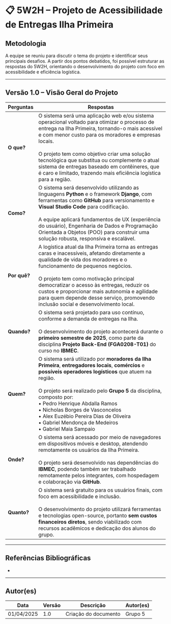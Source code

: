 # 📋 5W2H – Projeto de Acessibilidade de Entregas Ilha Primeira

## Metodologia
A equipe se reuniu para discutir o tema do projeto e identificar seus principais desafios. A partir dos pontos debatidos, foi possível estruturar as respostas do 5W2H, orientando o desenvolvimento do projeto com foco em acessibilidade e eficiência logística.

---

## Versão 1.0 – Visão Geral do Projeto

| **Perguntas** | **Respostas** |
|---------------|----------------|
| **O que?** | O sistema será uma aplicação web e/ou sistema operacional voltado para otimizar o processo de entrega na Ilha Primeira, tornando-o mais acessível e com menor custo para os moradores e empresas locais. <br><br> O projeto tem como objetivo criar uma solução tecnológica que substitua ou complemente o atual sistema de entregas baseado em contêineres, que é caro e limitado, trazendo mais eficiência logística para a região. |
| **Como?** | O sistema será desenvolvido utilizando as linguagens **Python** e o framework **Django**, com ferramentas como **GitHub** para versionamento e **Visual Studio Code** para codificação. <br><br> A equipe aplicará fundamentos de UX (experiência do usuário), Engenharia de Dados e Programação Orientada a Objetos (POO) para construir uma solução robusta, responsiva e escalável. |
| **Por quê?** | A logística atual da Ilha Primeira torna as entregas caras e inacessíveis, afetando diretamente a qualidade de vida dos moradores e o funcionamento de pequenos negócios. <br><br> O projeto tem como motivação principal democratizar o acesso às entregas, reduzir os custos e proporcionar mais autonomia e agilidade para quem depende desse serviço, promovendo inclusão social e desenvolvimento local. |
| **Quando?** | O sistema será projetado para uso contínuo, conforme a demanda de entregas na Ilha. <br><br> O desenvolvimento do projeto acontecerá durante o **primeiro semestre de 2025**, como parte da disciplina **Projeto Back-End (FGA0208-T01)** do curso no **IBMEC**. |
| **Quem?** | O sistema será utilizado por **moradores da Ilha Primeira**, **entregadores locais**, **comércios** e **possíveis operadores logísticos** que atuem na região. <br><br> O projeto será realizado pelo **Grupo 5** da disciplina, composto por:<br>• Pedro Henrique Abdalla Ramos<br>• Nicholas Borges de Vasconcelos<br>• Alex Euzébio Pereira Dias de Oliveira<br>• Gabriel Mendonça de Medeiros<br>• Gabriel Maia Sampaio |
| **Onde?** | O sistema será acessado por meio de navegadores em dispositivos móveis e desktop, atendendo remotamente os usuários da Ilha Primeira. <br><br> O projeto será desenvolvido nas dependências do **IBMEC**, podendo também ser trabalhado remotamente pelos integrantes, com hospedagem e colaboração via **GitHub**. |
| **Quanto?** | O sistema será gratuito para os usuários finais, com foco em acessibilidade e inclusão. <br><br> O desenvolvimento do projeto utilizará ferramentas e tecnologias open-source, portanto **sem custos financeiros diretos**, sendo viabilizado com recursos acadêmicos e dedicação dos alunos do grupo. |

---

## Referências Bibliográficas
- 

---

## Autor(es)

| Data       | Versão | Descrição             | Autor(es) |
|------------|--------|------------------------|-----------|
| 01/04/2025 | 1.0    | Criação do documento   | Grupo 5   |
